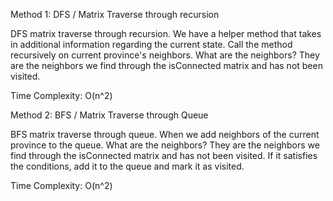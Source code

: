 Method 1: DFS / Matrix Traverse through recursion

DFS matrix traverse through recursion. We have a helper method that takes in additional information regarding the current state. Call the method recursively on current province's neighbors. What are the neighbors? They are the neighbors we find through the isConnected matrix and has not been visited.

Time Complexity: O(n^2)

Method 2: BFS / Matrix Traverse through Queue

BFS matrix traverse through queue. When we add neighbors of the current province to the queue. What are the neighbors? They are the neighbors we find through the isConnected matrix and has not been visited. If it satisfies the conditions, add it to the queue and mark it as visited.

Time Complexity: O(n^2)
